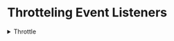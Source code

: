 # Throtteling Event Listeners

<details>

<summary>Throttle</summary>

#### Using Throttling and Debouncing with React hooks - DEV Community

**Excerpt**

Throttling and debouncing techniques has been in use for past many years in javascript.\
In this post I'd like to share my knowledge on how we can use throttle and debounce functions with help of react hooks.

Consider below example with two routes `/` and `/count` rendering respective components.

```
export default function App() {
  return (
    <BrowserRouter>
      <div>
        <nav>
          <ul>
            <li>
              <Link to="/">Home</Link>
            </li>
            <li>
              <Link to="/count">Count</Link>
            </li>
          </ul>
        </nav>
        <Switch>
          <Route path="/count">
            <Count />
          </Route>
          <Route path="/">
            <Home />
          </Route>
        </Switch>
      </div>
    </BrowserRouter>
  );
}
```

**Throttling Example with useEffect**

Suppose we need to subscribe a scroll event on `Count` component on its mount and just increment the count on every scroll event.

Code without using throttle or debounce techniques will be like:

```
function Count() {
  const [count, setCount] = useState(1);
  useEffect(() => {
    window.addEventListener('scroll', increaseCount);
    return () => window.removeEventListener('scroll', increaseCount);
  }, []);
  const increaseCount = () => {
    setCount(count => count + 1);
  }
  return <h2 style={{marginBottom: 1200}}>Count {count}</h2>;
}
```

Suppose in practical applications you need to use throttle and wait for every 100ms before we execute `increaseCount`. I have used the lodash throttle function for this example.

```
function Count() {
  const [count, setCount] = useState(1);
  useEffect(() => {
    window.addEventListener('scroll', _.throttle(increaseCount, 100));
    return () => window.removeEventListener('scroll', _.throttle(increaseCount, 100));
  }, []);
  const increaseCount = () => {
    setCount(count => count + 1);
  }
  return <h2 style={{marginBottom: 1200}}>Count {count}</h2>;
}
```

Wait, no need to hurry. It will work if you are at `/count` route. The `increaseCount` function will be throttled and will increase the count after 100ms of intervals.

But as you move to the `/` route to render the `Home` component and unmount the `Count` component, and start scrolling on home page, you will notice a warning in console which warns about memory leak. This is probably because the scroll event was not cleaned properly.\
The reason is `_.throttle(increaseCount, 100)` is called again during unmount and returns another function which does not match that created during the mount stage.\
What if we create a variable and store the throttled instance.

like this

```
const throttledCount = _.throttle(increaseCount, 100);
useEffect(() => {
    window.addEventListener('scroll', throttledCount);
    return () => window.removeEventListener('scroll', throttledCount);
  }, []);
```

But it has problem too. The `throttledCount` is created on every render, which is not at all required. This function should be initiated once which is possible inside the useEffect hook. As it will now be computed only once during mount.

```
useEffect(() => {
    const throttledCount = _.throttle(increaseCount, 100);
    window.addEventListener('scroll', throttledCount);
    return () => window.removeEventListener('scroll', throttledCount);
  }, []);
```

**Debounce Example using useCallback or useRef**

Above example is pretty simple. Let's look at another example where there is an input field and you need to increment the count only after user stops typing for certain time. And there is text which is updated on every keystroke which re renders the component on every input.

Code with debounce:

```
function Count() {
  const [count, setCount] = useState(1);
  const [text, setText] = useState("");
  const increaseCount = () => {
    setCount(count => count + 1);
  }
  const debouncedCount = _.debounce(increaseCount, 1000);
  const handleChange = (e) => {
    setText(e.target.value);
    debouncedCount();
  }
  return <>
    <h2>Count {count}</h2>
    <h3>Text {text}</h3>
    <input type="text" onChange={handleChange}></input>
  </>;
}
```

This will not work. The count will increase for every keystroke. The reason behind is that on every render, a new `debouncedCount` is created.\
We have to store this debounced function such that it is initiated only once like that in useEffect in above example.\
Here comes use of `useCallback`.\
`useCallback` will return a memoized version of the callback that only changes if one of the dependencies has changed - React docs\
Replace

```
const debouncedCount = _.debounce(increaseCount, 1000);
```

with

```
const debouncedCount = useCallback(_.debounce(increaseCount, 1000),[]);
```

and it will work. Because this time the function is evaluated only once at the initial phase.

Or we can also use `useRef`\
by doing this

```
const debouncedCount = useRef(debounce(increaseCount, 1000)).current;
```

One should always keep in mind that every render call of react functional component will lead to expiration of local variables and re-initiation unless you memoize them using hooks.

</details>
